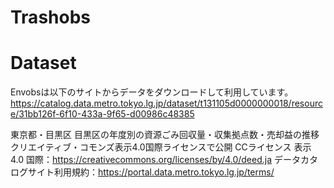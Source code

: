 # Trashobs

# Dataset
Envobsは以下のサイトからデータをダウンロードして利用しています。
https://catalog.data.metro.tokyo.lg.jp/dataset/t131105d0000000018/resource/31bb126f-6f10-433a-9f65-d00986c48385


東京都・目黒区
目黒区の年度別の資源ごみ回収量・収集拠点数・売却益の推移
クリエイティブ・コモンズ表示4.0国際ライセンスで公開
CCライセンス 表示 4.0 国際：https://creativecommons.org/licenses/by/4.0/deed.ja
データカタログサイト利用規約：https://portal.data.metro.tokyo.lg.jp/terms/

